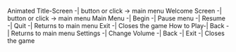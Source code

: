 Animated Title-Screen -| button or click -> main menu
Welcome Screen -| button or click -> main menu
Main Menu -|
    Begin -|
        Pause menu -|
            Resume -|
            Quit   -| Returns to main menu
            Exit   -| Closes the game
    How to Play-|
        Back -| Returns to main menu
    Settings -|
        Change Volume -|
        Back -|
    Exit -| Closes the game

